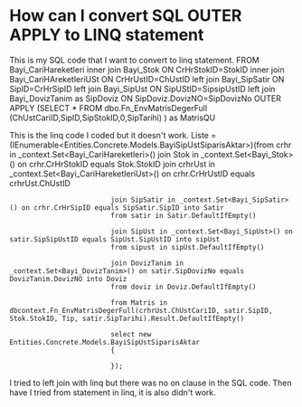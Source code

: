
# How can I convert SQL OUTER APPLY to LINQ statement

This is my SQL code that I want to convert to linq statement.
FROM Bayi_CariHareketleri
  inner join Bayi_Stok ON CrHrStokID=StokID
  inner join Bayi_CariHAreketleriUSt ON CrHrUstID=ChUstID
  left join Bayi_SipSatir ON SipID=CrHrSipID
  left join Bayi_SipUst ON SipUStID=SipsipUstID
  left join Bayi_DovizTanim as SipDoviz ON SipDoviz.DovizNO=SipDovizNo
  OUTER APPLY (SELECT * FROM dbo.Fn_EnvMatrisDegerFull (ChUstCariID,SipID,SipStokID,0,SipTarihi) ) as MatrisQU

This is the linq code I coded but it doesn't work.
Liste = (IEnumerable<Entities.Concrete.Models.BayiSipUstSiparisAktar>)(from crhr in _context.Set<Bayi_CariHareketleri>() 
                             join Stok in _context.Set<Bayi_Stok>() on  crhr.CrHrStokID equals Stok.StokID
                             join crhrUst in _context.Set<Bayi_CariHareketleriUst>() on crhr.CrHrUstID equals crhrUst.ChUstID

                             join SipSatir in _context.Set<Bayi_SipSatir>() on crhr.CrHrSipID equals SipSatir.SipID into Satir
                             from satir in Satir.DefaultIfEmpty()

                             join SipUst in _context.Set<Bayi_SipUst>() on satir.SipSipUstID equals SipUst.SipUstID into sipUst
                             from sipust in sipUst.DefaultIfEmpty()

                             join DovizTanim in _context.Set<Bayi_DovizTanim>() on satir.SipDovizNo equals DovizTanim.DovizNO into Doviz
                             from doviz in Doviz.DefaultIfEmpty()

                             from Matris in dbcontext.Fn_EnvMatrisDegerFull(crhrUst.ChUstCariID, satir.SipID, Stok.StokID, Tip, satir.SipTarihi).Result.DefaultIfEmpty()                         

                             select new Entities.Concrete.Models.BayiSipUstSiparisAktar
                             {
                                 
                             });

I tried to left join with linq but there was no on clause in the SQL code. Then have I tried from statement in linq, it is also didn't work.

        